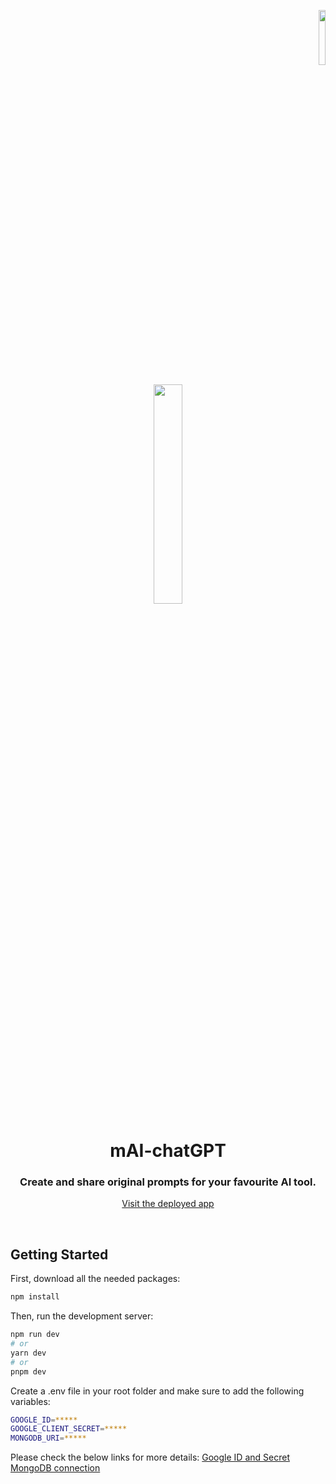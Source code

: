  <p align="right">
    <img src="https://github.com/rpiflv/mAI-ChatGPT/assets/67497636/d1789080-1cef-45d9-9a8f-8c7ae231d7f5" width="15%"/>
  </p>

  <p align="center">
    <img src="https://github.com/rpiflv/mAI-ChatGPT/assets/67497636/db425b03-a3e8-453e-a31e-d3f15e515c6d" width="30%"/>
    <h1 align="center">mAI-chatGPT</h1>
  </p>

<h3 align="center">
Create and share original prompts for your favourite AI tool.
</h3>

<p align="center">
  <a href="https://mai-prompt.vercel.app/">Visit the deployed app</a>
</p>
</br>

## Getting Started
First, download all the needed packages:
```bash
npm install
```

Then, run the development server:

```bash
npm run dev
# or
yarn dev
# or
pnpm dev
```

Create a .env file in your root folder and make sure to add the following variables:
```bash
GOOGLE_ID=*****
GOOGLE_CLIENT_SECRET=*****
MONGODB_URI=*****
```
Please check the below links for more details:
[Google ID and Secret](https://developers.google.com/identity/gsi/web/guides/get-google-api-clientid) </br>
[MongoDB connection](https://www.mongodb.com/docs/guides/atlas/connection-string/)